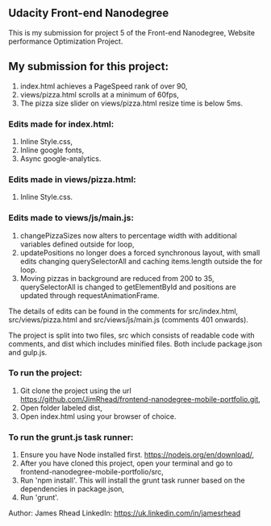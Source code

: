 ## Udacity Front-end Nanodegree

This is my submission for project 5 of the Front-end Nanodegree, Website performance Optimization Project.


## My submission for this project:

1. index.html achieves a PageSpeed rank of over 90,
1. views/pizza.html scrolls at a minimum of 60fps,
1. The pizza size slider on views/pizza.html resize time is below 5ms.

### Edits made for index.html:

1. Inline Style.css,
1. Inline google fonts,
1. Async google-analytics.

### Edits made in views/pizza.html:

1. Inline Style.css.

### Edits made to views/js/main.js:

1. changePizzaSizes now alters to percentage width with additional variables defined outside for loop,
1. updatePositions no longer does a forced synchronous layout, with small edits changing querySelectorAll and caching items.length outside the for loop.
1.  Moving pizzas in background are reduced from 200 to 35, querySelectorAll is changed to getElementById and positions are updated through requestAnimationFrame.

The details of edits can be found in the comments for src/index.html, src/views/pizza.html and src/views/js/main.js (comments 401 onwards).

The project is split into two files, src which consists of readable code with comments, and dist which includes minified files. Both include package.json and gulp.js.

### To run the project:

1. Git clone the project using the url https://github.com/JimRhead/frontend-nanodegree-mobile-portfolio.git,
1. Open folder labeled dist,
1. Open index.html using your browser of choice.

### To run the grunt.js task runner:

1. Ensure you have Node installed first. https://nodejs.org/en/download/,
1. After you have cloned this project, open your terminal and go to frontend-nanodegree-mobile-portfolio/src,
1. Run 'npm install'. This will install the grunt task runner based on the dependencies in package.json,
1. Run 'grunt'.


Author: James Rhead
LinkedIn: https://uk.linkedin.com/in/jamesrhead
